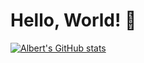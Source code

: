 # Hello, World! 👋


[![Albert's GitHub stats](github-readme-stats-pfvty4pzv-alberts-projects-07ecfbaf.vercel.app/api?username=albertli354)](https://github.com/anuraghazra/github-readme-stats)
